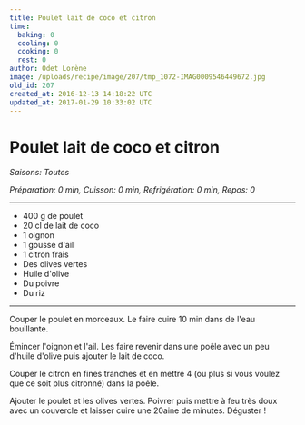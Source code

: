 ```yaml
---
title: Poulet lait de coco et citron
time:
  baking: 0
  cooling: 0
  cooking: 0
  rest: 0
author: Odet Lorène
image: /uploads/recipe/image/207/tmp_1072-IMAG0009546449672.jpg
old_id: 207
created_at: 2016-12-13 14:18:22 UTC
updated_at: 2017-01-29 10:33:02 UTC
---
```


# Poulet lait de coco et citron



*Saisons: Toutes*

*Préparation: 0 min, Cuisson: 0 min, Refrigération: 0 min, Repos: 0*

---

- 400 g de poulet
- 20 cl de lait de coco
- 1 oignon
- 1 gousse d'ail
- 1 citron frais
- Des olives vertes
- Huile d'olive
- Du poivre
- Du riz

---

Couper le poulet en morceaux. Le faire cuire 10 min dans de l'eau bouillante.

Émincer l'oignon et l'ail. Les faire revenir dans une poêle avec un peu d'huile d'olive puis ajouter le lait de coco.

Couper le citron en fines tranches et en mettre 4 (ou plus si vous voulez que ce soit plus citronné) dans la poêle. 

Ajouter le poulet et les olives vertes. Poivrer puis mettre à feu très doux avec un couvercle et laisser cuire une 20aine de minutes. Déguster ! 

